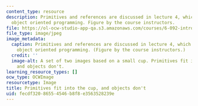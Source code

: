 ```yaml
---
content_type: resource
description: Primitives and references are discussed in lecture 4, which introduces
  object oriented programming. Figure by the course instructors.
file: https://ol-ocw-studio-app-qa.s3.amazonaws.com/courses/6-092-introduction-to-programming-in-java-january-iap-2010/fecdf32086554546b8f8e3563528239e_6-092iap10.jpg
file_type: image/jpeg
image_metadata:
  caption: Primitives and references are discussed in lecture 4, which introduces
    object oriented programming. (Figure by the course instructors.)
  credit: ''
  image-alt: A set of two images based on a small cup. Primitives fit into the cup,
    and objects don't.
learning_resource_types: []
ocw_type: OCWImage
resourcetype: Image
title: Primitives fit into the cup, and objects don't
uid: fecdf320-8655-4546-b8f8-e3563528239e
---
```


